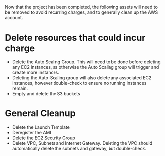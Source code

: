 Now that the project has been completed, the following assets will need to be removed to avoid recurring charges, and to generally clean up the AWS account.

# Delete resources that could incur charge

* Delete the Auto Scaling Group. This will need to be done before deleting any EC2 instances, as otherwise the Auto Scaling group will trigger and create more instances.
*  Deleting the Auto-Scaling group will also delete any associated EC2 instances, however double-check to ensure no running instances remain.
* Empty and delete the S3 buckets

# General Cleanup
* Delete the Launch Template
* Deregister the AMI
* Delete the EC2 Security Group
* Delete VPC, Subnets and Internet Gateway. Deleting the VPC should automatically delete the subnets and gateway, but double-check.


